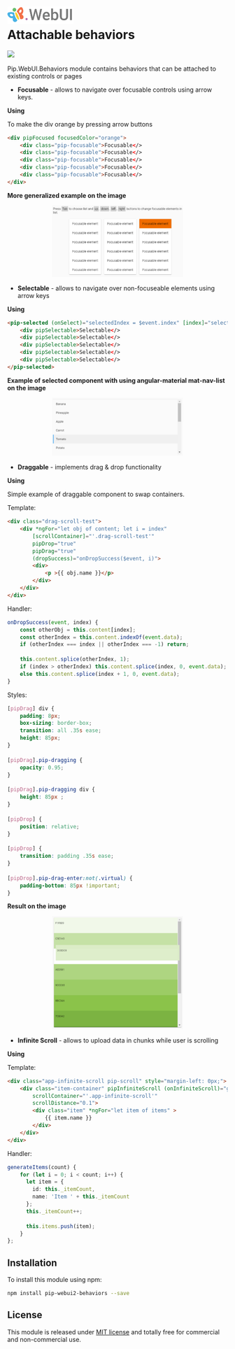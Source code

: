 # <img src="https://github.com/pip-webui/pip-webui/raw/master/doc/Logo.png" alt="Pip.WebUI Logo" style="max-width:30%"> <br/> Attachable behaviors

![](https://img.shields.io/badge/license-MIT-blue.svg)

Pip.WebUI.Behaviors module contains behaviors that can be attached to existing controls or pages

* **Focusable** - allows to navigate over focusable controls using arrow keys.

**Using** 

To make the div orange by pressing arrow buttons

```html
<div pipFocused focusedColor="orange">
    <div class="pip-focusable">Focusable</>
    <div class="pip-focusable">Focusable</>
    <div class="pip-focusable">Focusable</>
    <div class="pip-focusable">Focusable</>
    <div class="pip-focusable">Focusable</>
</div>
```

**More generalized example on the image**

<a href="https://github.com/pip-webui2/pip-webui2-behaviors/raw/master/doc/images/focused.png" style="display: block; text-align: center;">
    <img style="max-width: 300px" src="https://github.com/pip-webui2/pip-webui2-behaviors/raw/master/doc/images/focused.png"/>
</a>


* **Selectable** - allows to navigate over non-focuseable elements using arrow keys

**Using**

```html
<pip-selected (onSelect)="selectedIndex = $event.index" [index]="selectedIndex">
    <div pipSelectable>Selectable</>
    <div pipSelectable>Selectable</>
    <div pipSelectable>Selectable</>
    <div pipSelectable>Selectable</>
    <div pipSelectable>Selectable</>
</pip-selected>
```

**Example of selected component with using angular-material mat-nav-list on the image**

<a href="https://github.com/pip-webui2/pip-webui2-behaviors/raw/master/doc/images/selected.png" style="display: block; text-align: center;">
    <img style="max-width: 300px" src="https://github.com/pip-webui2/pip-webui2-behaviors/raw/master/doc/images/selected.png"/>
</a>


* **Draggable** - implements drag & drop functionality

**Using**

Simple example of draggable component to swap containers.

Template:

```html
<div class="drag-scroll-test">
	<div *ngFor="let obj of content; let i = index"
		[scrollContainer]="'.drag-scroll-test'"
		pipDrop="true"
		pipDrag="true"
		(dropSuccess)="onDropSuccess($event, i)">
		<div>
			<p >{{ obj.name }}</p>
		</div>
	</div>
</div>
```

Handler: 

```typescript
onDropSuccess(event, index) {
    const otherObj = this.content[index];
    const otherIndex = this.content.indexOf(event.data);
    if (otherIndex === index || otherIndex === -1) return;

    this.content.splice(otherIndex, 1);
    if (index > otherIndex) this.content.splice(index, 0, event.data);
    else this.content.splice(index + 1, 0, event.data);
}
```

Styles: 

```css
[pipDrag] div {
    padding: 8px;
    box-sizing: border-box;
    transition: all .35s ease;
    height: 85px;
}

[pipDrag].pip-dragging {
    opacity: 0.95;
}

[pipDrag].pip-dragging div {
    height: 85px ;
}

[pipDrop] {
	position: relative;
}

[pipDrop] {
    transition: padding .35s ease;
}

[pipDrop].pip-drag-enter:not(.virtual) {
    padding-bottom: 85px !important;
}
```

**Result on the image**

<a href="https://github.com/pip-webui2/pip-webui2-behaviors/raw/master/doc/images/draggable.png" style="display: block; text-align: center;">
    <img style="max-width: 300px" src="https://github.com/pip-webui2/pip-webui2-behaviors/raw/master/doc/images/draggable.png"/>
</a>

* **Infinite Scroll** - allows to upload data in chunks while user is scrolling

**Using**

Template:

```html
<div class="app-infinite-scroll pip-scroll" style="margin-left: 0px;">
    <div class="item-container" pipInfiniteScroll (onInfiniteScroll)="generateItems(10)" 
        scrollContainer="'.app-infinite-scroll'"
        scrollDistance="0.1">
        <div class="item" *ngFor="let item of items" >
            {{ item.name }}
        </div>
    </div>
</div>
```

Handler: 

```typescript
generateItems(count) {
    for (let i = 0; i < count; i++) {
      let item = {
        id: this._itemCount,
        name: 'Item ' + this._itemCount
      };
      this._itemCount++;

      this.items.push(item);
    }
};
```

## Installation

To install this module using npm:

```bash
npm install pip-webui2-behaviors --save
```

## <a name="license"></a>License

This module is released under [MIT license](License) and totally free for commercial and non-commercial use.
